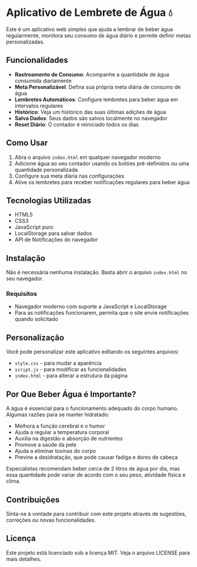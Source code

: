 # Aplicativo de Lembrete de Água 💧

Este é um aplicativo web simples que ajuda a lembrar de beber água regularmente, monitora seu consumo de água diário e permite definir metas personalizadas.

## Funcionalidades

- **Rastreamento de Consumo**: Acompanhe a quantidade de água consumida diariamente
- **Meta Personalizável**: Defina sua própria meta diária de consumo de água
- **Lembretes Automáticos**: Configure lembretes para beber água em intervalos regulares
- **Histórico**: Veja um histórico das suas últimas adições de água
- **Salva Dados**: Seus dados são salvos localmente no navegador
- **Reset Diário**: O contador é reiniciado todos os dias

## Como Usar

1. Abra o arquivo `index.html` em qualquer navegador moderno
2. Adicione água ao seu contador usando os botões pré-definidos ou uma quantidade personalizada
3. Configure sua meta diária nas configurações
4. Ative os lembretes para receber notificações regulares para beber água

## Tecnologias Utilizadas

- HTML5
- CSS3
- JavaScript puro
- LocalStorage para salvar dados
- API de Notificações do navegador

## Instalação

Não é necessária nenhuma instalação. Basta abrir o arquivo `index.html` no seu navegador.

### Requisitos

- Navegador moderno com suporte a JavaScript e LocalStorage
- Para as notificações funcionarem, permita que o site envie notificações quando solicitado

## Personalização

Você pode personalizar este aplicativo editando os seguintes arquivos:

- `style.css` - para mudar a aparência
- `script.js` - para modificar as funcionalidades
- `index.html` - para alterar a estrutura da página

## Por Que Beber Água é Importante?

A água é essencial para o funcionamento adequado do corpo humano. Algumas razões para se manter hidratado:

- Melhora a função cerebral e o humor
- Ajuda a regular a temperatura corporal
- Auxilia na digestão e absorção de nutrientes
- Promove a saúde da pele
- Ajuda a eliminar toxinas do corpo
- Previne a desidratação, que pode causar fadiga e dores de cabeça

Especialistas recomendam beber cerca de 2 litros de água por dia, mas essa quantidade pode variar de acordo com o seu peso, atividade física e clima.

## Contribuições

Sinta-se à vontade para contribuir com este projeto através de sugestões, correções ou novas funcionalidades.

## Licença

Este projeto está licenciado sob a licença MIT. Veja o arquivo LICENSE para mais detalhes. 